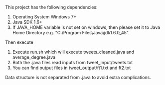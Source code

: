 This project has the following dependencies:
1. Operating System Windows 7+
2. Java SDK 1.6+
3. If JAVA_HOME variable is not set on windows, then please set it to Java Home Directory e.g. "C:\Program Files\Java\jdk1.6.0_45".


Then execute

1) Execute run.sh which will execute tweets_cleaned.java and average_degree.java
2) Both the .java files read inputs from tweet_input/tweets.txt
3) You can find output files in tweet_output/ft1.txt and ft2.txt

Data structure is not separated from .java to avoid extra complications.


